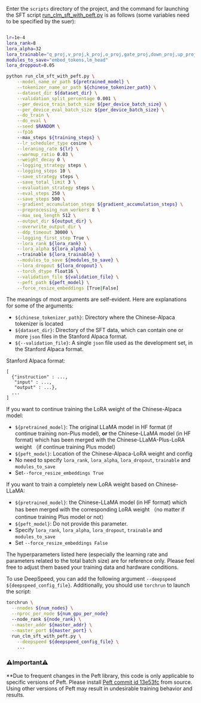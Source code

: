
Enter the `scripts` directory of the project, and the command for launching the SFT script [run_clm_sft_with_peft.py](https://github.com/ymcui/Chinese-LLaMA-Alpaca/blob/main/scripts/run_clm_sft_with_peft.py) is as follows (some variables need to be specified by the suer):

```bash

lr=1e-4
lora_rank=8
lora_alpha=32
lora_trainable="q_proj,v_proj,k_proj,o_proj,gate_proj,down_proj,up_proj"
modules_to_save="embed_tokens,lm_head"
lora_droppout=0.05

python run_clm_sft_with_peft.py \
    --model_name_or_path ${pretrained_model} \
    --tokenizer_name_or_path ${chinese_tokenizer_path} \
    --dataset_dir ${dataset_dir} \
    --validation_split_percentage 0.001 \
    --per_device_train_batch_size ${per_device_batch_size} \
    --per_device_eval_batch_size ${per_device_batch_size} \
    --do_train \
    --do_eval \
    --seed $RANDOM \
    --fp16
    --max_steps ${training_steps} \
    --lr_scheduler_type cosine \
    --leraning_rate ${lr} \
    --warmup_ratio 0.03 \
    --weight_decay 0 \
    --logging_strategy steps \
    --logging_steps 10 \
    --save_strategy steps \
    --save_total_limit 3 \
    --evaluation_strategy steps \
    --eval_steps 250 \
    --save_steps 500 \
    --gradient_accumulation_steps ${gradient_accumulation_steps} \
    --preprocessing_num_workers 8 \
    --max_seq_length 512 \
    --output_dir ${output_dir} \
    --overwrite_output_dir \
    --ddp_timeout 30000 \
    --logging_first_step True \
    --lora_rank ${lora_rank} \
    --lora_alpha ${lora_alpha} \ 
    --trainable ${lora_trainable} \
    --modules_to_save ${modules_to_save} \
    --lora_dropout ${lora_dropout} \
    --torch_dtype float16 \
    --validation_file ${validation_file} \
    --peft_path ${peft_model} \
    --force_resize_embeddings [True|False]
```

The meanings of most arguments are self-evident. Here are explanations for some of the arguments:



* `${chinese_tokenizer_path}`: Directory where the Chinese-Alpaca tokenizer is located
* `${dataset_dir}`: Directory of the SFT data, which can contain one or more `json` files in the Stanford Alpaca format.
* `${--validation_file}`: A single `json` file used as the development set, in the Stanford Alpaca format.

Stanford Alpaca format:
```
[
  {"instruction" : ...,
   "input" : ...,
   "output" : ...},
  ...
]
```

If you want to continue training the LoRA weight of the Chinese-Alpaca model:

* `${pretrained_model}`: The original LLaMA model in HF format (if continue training non-Plus model), **or** the Chinese-LLaMA model (in HF format) which has been merged with the Chinese-LLaMA-Plus-LoRA weight （if continue training Plus model）
* `${peft_model}`: Location of the Chinese-Alpaca-LoRA weight and config
* No need to specify `lora_rank`, `lora_alpha`, `lora_dropout`, `trainable` and `modules_to_save`
* Set`--force_resize_embeddings True`

If you want to train a completely new LoRA weight based on Chinese-LLaMA:

* `${pretrained_model}`: the Chinese-LLaMA model (in HF format) which has been merged with the corresponding LoRA weight （no matter if continue training Plus model or not）
* `${peft_model}`: Do not provide this parameter.
* Specify `lora_rank`, `lora_alpha`, `lora_dropout`, `trainable` and `modules_to_save`
* Set `--force_resize_embeddings False`


The hyperparameters listed here (especially the learning rate and parameters related to the total batch size) are for reference only. Please feel free to adjust them based your training data and hardware conditions.


To use DeepSpeed, you can add the following argument `--deepspeed ${deepspeed_config_file}`.  Additionally, you should use `torchrun` to launch the script:
```bash
torchrun \
  --nnodes ${num_nodes} \
  --nproc_per_node ${num_gpu_per_node} 
  --node_rank ${node_rank} \
  --master_addr ${master_addr} \
  --master_port ${master_port} \
  run_clm_sft_with_peft.py \
    --deepspeed ${deepspeed_config_file} \
    ...
```


### ⚠️Important⚠️

**Due to frequent changes in the Peft library, this code is only applicable to specific versions of Peft. Please install [Peft commit id 13e53fc](https://github.com/huggingface/peft/tree/13e53fc) from source. Using other versions of Peft may result in undesirable training behavior and results.
